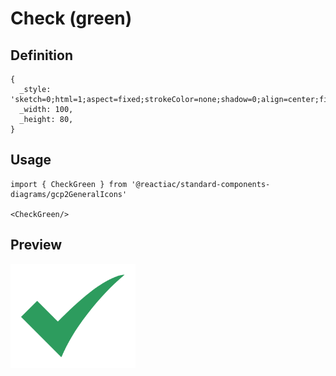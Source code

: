 # Check (green)

## Definition

```
{
  _style: 'sketch=0;html=1;aspect=fixed;strokeColor=none;shadow=0;align=center;fillColor=#2D9C5E;verticalAlign=top;labelPosition=center;verticalLabelPosition=bottom;shape=mxgraph.gcp2.check',
  _width: 100,
  _height: 80,
}
```

## Usage

```
import { CheckGreen } from '@reactiac/standard-components-diagrams/gcp2GeneralIcons'

<CheckGreen/>
```

## Preview

<img src="./check-green.png" width="200"/>
